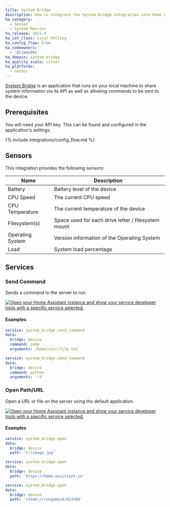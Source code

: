 ```yaml
---
title: System Bridge
description: How to integrate the System Bridge integration into Home Assistant.
ha_category:
  - Sensor
  - System Monitor
ha_release: 2021.4
ha_iot_class: Local Polling
ha_config_flow: true
ha_codeowners:
  - '@timmo001'
ha_domain: system_bridge
ha_quality_scale: silver
ha_platforms:
  - sensor
---
```


[System Bridge](https://system-bridge.timmo.dev) is an application that runs on your local machine to share system information via its API as well as allowing commands to be sent to the device.

## Prerequisites

You will need your API key. This can be found and configured in the application's settings.

{% include integrations/config_flow.md %}

## Sensors

This integration provides the following sensors:

| Name             | Description                                         |
| ---------------- | --------------------------------------------------- |
| Battery          | Battery level of the device                         |
| CPU Speed        | The current CPU speed                               |
| CPU Temperature  | The current temperature of the device               |
| Filesystem(s)    | Space used for each drive letter / filesystem mount |
| Operating System | Version information of the Operating System         |
| Load             | System load percentage                              |

## Services

### Send Command

Sends a command to the server to run.

[![Open your Home Assistant instance and show your service developer tools with a specific service selected.](https://my.home-assistant.io/badges/developer_call_service.svg)](https://my.home-assistant.io/redirect/developer_call_service/?service=system_bridge.send_command)

#### Examples

```yaml
service: system_bridge.send_command
data:
  bridge: device
  command: code
  arguments: /home/user/file.txt
```

```yaml
service: system_bridge.send_command
data:
  bridge: device
  command: python
  arguments: '-V'
```

### Open Path/URL

Open a URL or file on the server using the default application.

[![Open your Home Assistant instance and show your service developer tools with a specific service selected.](https://my.home-assistant.io/badges/developer_call_service.svg)](https://my.home-assistant.io/redirect/developer_call_service/?service=system_bridge.open)

#### Examples

```yaml
service: system_bridge.open
data:
  bridge: device
  path: 'C:\image.jpg'
```

```yaml
service: system_bridge.open
data:
  bridge: device
  path: 'https://home-assistant.io'
```

```yaml
service: system_bridge.open
data:
  bridge: device
  path: 'steam://rungameid/814380'
```
